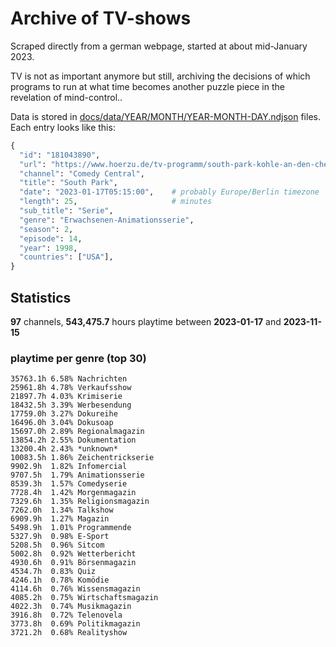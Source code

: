 # Archive of TV-shows

Scraped directly from a german webpage, started at about mid-January 2023.

TV is not as important anymore but still, archiving the decisions of which programs to run at what time
becomes another puzzle piece in the revelation of mind-control.. 

Data is stored in [docs/data/YEAR/MONTH/YEAR-MONTH-DAY.ndjson](docs/data/) files. 
Each entry looks like this:

```python
{
  "id": "181043890", 
  "url": "https://www.hoerzu.de/tv-programm/south-park-kohle-an-den-chefkoch/bid_181043890/", 
  "channel": "Comedy Central", 
  "title": "South Park", 
  "date": "2023-01-17T05:15:00",    # probably Europe/Berlin timezone 
  "length": 25,                     # minutes 
  "sub_title": "Serie", 
  "genre": "Erwachsenen-Animationsserie", 
  "season": 2, 
  "episode": 14, 
  "year": 1998, 
  "countries": ["USA"],
}
```

## Statistics

**97** channels, **543,475.7** hours playtime between **2023-01-17** and **2023-11-15**


### playtime per genre (top 30)

    35763.1h 6.58% Nachrichten
    25961.8h 4.78% Verkaufsshow
    21897.7h 4.03% Krimiserie
    18432.5h 3.39% Werbesendung
    17759.0h 3.27% Dokureihe
    16496.0h 3.04% Dokusoap
    15697.0h 2.89% Regionalmagazin
    13854.2h 2.55% Dokumentation
    13200.4h 2.43% *unknown*
    10083.5h 1.86% Zeichentrickserie
    9902.9h  1.82% Infomercial
    9707.5h  1.79% Animationsserie
    8539.3h  1.57% Comedyserie
    7728.4h  1.42% Morgenmagazin
    7329.6h  1.35% Religionsmagazin
    7262.0h  1.34% Talkshow
    6909.9h  1.27% Magazin
    5498.9h  1.01% Programmende
    5327.9h  0.98% E-Sport
    5208.5h  0.96% Sitcom
    5002.8h  0.92% Wetterbericht
    4930.6h  0.91% Börsenmagazin
    4534.7h  0.83% Quiz
    4246.1h  0.78% Komödie
    4114.6h  0.76% Wissensmagazin
    4085.2h  0.75% Wirtschaftsmagazin
    4022.3h  0.74% Musikmagazin
    3916.8h  0.72% Telenovela
    3773.8h  0.69% Politikmagazin
    3721.2h  0.68% Realityshow

